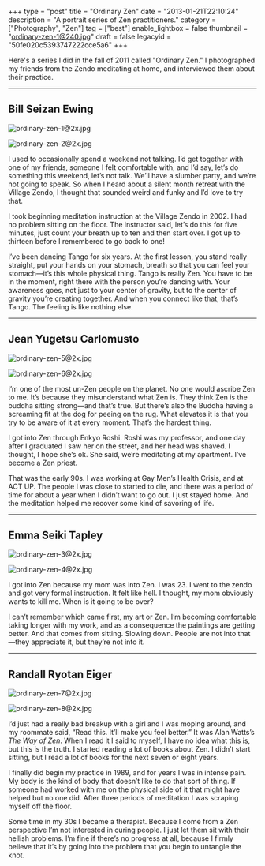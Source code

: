 +++
type = "post"
title = "Ordinary Zen"
date = "2013-01-21T22:10:24"
description = "A portrait series of Zen practitioners."
category = ["Photography", "Zen"]
tag = ["best"]
enable_lightbox = false
thumbnail = "ordinary-zen-1@240.jpg"
draft = false
legacyid = "50fe020c5393747222cce5a6"
+++

<p>Here's a series I did in the fall of 2011 called "Ordinary Zen." I photographed my friends from the Zendo meditating at home, and interviewed them about their practice.</p>
<hr />
<h2 id="bill-seizan-ewing">Bill Seizan Ewing</h2>
<p><img style="display:block; margin-left:auto; margin-right:auto;" src="ordinary-zen-1.jpg" title="ordinary-zen-1@2x.jpg" border="0"   /></p>
<p><img style="display:block; margin-left:auto; margin-right:auto;" src="ordinary-zen-2.jpg" title="ordinary-zen-2@2x.jpg" border="0"   /></p>
<p>I used to occasionally spend a weekend not talking. I&rsquo;d get together with one of my friends, someone I felt comfortable with, and I&rsquo;d say, let&rsquo;s do something this weekend, let&rsquo;s not talk. We&rsquo;ll have a slumber party, and we&rsquo;re not going to speak. So when I heard about a silent month retreat with the Village Zendo, I thought that sounded weird and funky and I&rsquo;d love to try that.</p>
<p>I took beginning meditation instruction at the Village Zendo in 2002. I had no problem sitting on the floor. The instructor said, let&rsquo;s do this for five minutes, just count your breath up to ten and then start over. I got up to thirteen before I remembered to go back to one!</p>
<p>I&rsquo;ve been dancing Tango for six years. At the first lesson, you stand really straight, put your hands on your stomach, breath so that you can feel your stomach&mdash;it&rsquo;s this whole physical thing. Tango is really Zen. You have to be in the moment, right there with the person you&rsquo;re dancing with. Your awareness goes, not just to your center of gravity, but to the center of gravity you&rsquo;re creating together. And when you connect like that, that&rsquo;s Tango. The feeling is like nothing else.</p>
<hr />
<h2 id="jean-yugetsu-carlomusto">Jean Yugetsu Carlomusto</h2>
<p><img style="display:block; margin-left:auto; margin-right:auto;" src="ordinary-zen-5.jpg" title="ordinary-zen-5@2x.jpg" border="0"   /></p>
<p><img style="display:block; margin-left:auto; margin-right:auto;" src="ordinary-zen-6.jpg" title="ordinary-zen-6@2x.jpg" border="0"   /></p>
<p>I&rsquo;m one of the most un-Zen people on the planet. No one would ascribe Zen to me. It&rsquo;s because they misunderstand what Zen is. They think Zen is the buddha sitting strong&mdash;and that&rsquo;s true. But there&rsquo;s also the Buddha having a screaming fit at the dog for peeing on the rug. What elevates it is that you try to be aware of it at every moment. That&rsquo;s the hardest thing.</p>
<p>I got into Zen through Enkyo Roshi. Roshi was my professor, and one day after I graduated I saw her on the street, and her head was shaved. I thought, I hope she&rsquo;s ok. She said, we&rsquo;re meditating at my apartment. I&rsquo;ve become a Zen priest.</p>
<p>That was the early 90s. I was working at Gay Men&rsquo;s Health Crisis, and at ACT UP. The people I was close to started to die, and there was a period of time for about a year when I didn&rsquo;t want to go out. I just stayed home. And the meditation helped me recover some kind of savoring of life.</p>
<hr />
<h2 id="emma-seiki-tapley">Emma Seiki Tapley</h2>
<p><img style="display:block; margin-left:auto; margin-right:auto;" src="ordinary-zen-3.jpg" title="ordinary-zen-3@2x.jpg" border="0"   /></p>
<p><img style="display:block; margin-left:auto; margin-right:auto;" src="ordinary-zen-4.jpg" title="ordinary-zen-4@2x.jpg" border="0"   /></p>
<p>I got into Zen because my mom was into Zen. I was 23. I went to the zendo and got very formal instruction. It felt like hell. I thought, my mom obviously wants to kill me. When is it going to be over?</p>
<p>I can&rsquo;t remember which came first, my art or Zen. I&rsquo;m becoming comfortable taking longer with my work, and as a consequence the paintings are getting better. And that comes from sitting. Slowing down. People are not into that&mdash;they appreciate it, but they&rsquo;re not into it.</p>
<hr />
<h2 id="randall-ryotan-eiger">Randall Ryotan Eiger</h2>
<p><img style="display:block; margin-left:auto; margin-right:auto;" src="ordinary-zen-7.jpg" title="ordinary-zen-7@2x.jpg" border="0"   /></p>
<p><img style="display:block; margin-left:auto; margin-right:auto;" src="ordinary-zen-8.jpg" title="ordinary-zen-8@2x.jpg" border="0"   /></p>
<p>I&rsquo;d just had a really bad breakup with a girl and I was moping around, and my roommate said, &ldquo;Read this. It&rsquo;ll make you feel better.&rdquo; It was Alan Watts&rsquo;s <em>The Way of Zen</em>. When I read it I said to myself, I have no idea what this is, but this is the truth. I started reading a lot of books about Zen. I didn&rsquo;t start sitting, but I read a lot of books for the next seven or eight years.</p>
<p>I finally did begin my practice in 1989, and for years I was in intense pain. My body is the kind of body that doesn&rsquo;t like to do that sort of thing. If someone had worked with me on the physical side of it that might have helped but no one did. After three periods of meditation I was scraping myself off the floor.</p>
<p>Some time in my 30s I became a therapist. Because I come from a Zen perspective I&rsquo;m not interested in curing people. I just let them sit with their hellish problems. I&rsquo;m fine if there&rsquo;s no progress at all, because I firmly believe that it&rsquo;s by going into the problem that you begin to untangle the knot.</p>
